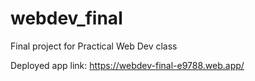 # webdev_final
Final project for Practical Web Dev class

Deployed app link: https://webdev-final-e9788.web.app/